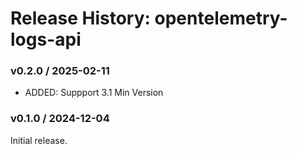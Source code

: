 # Release History: opentelemetry-logs-api

### v0.2.0 / 2025-02-11

* ADDED: Suppport 3.1 Min Version

### v0.1.0 / 2024-12-04

Initial release.
